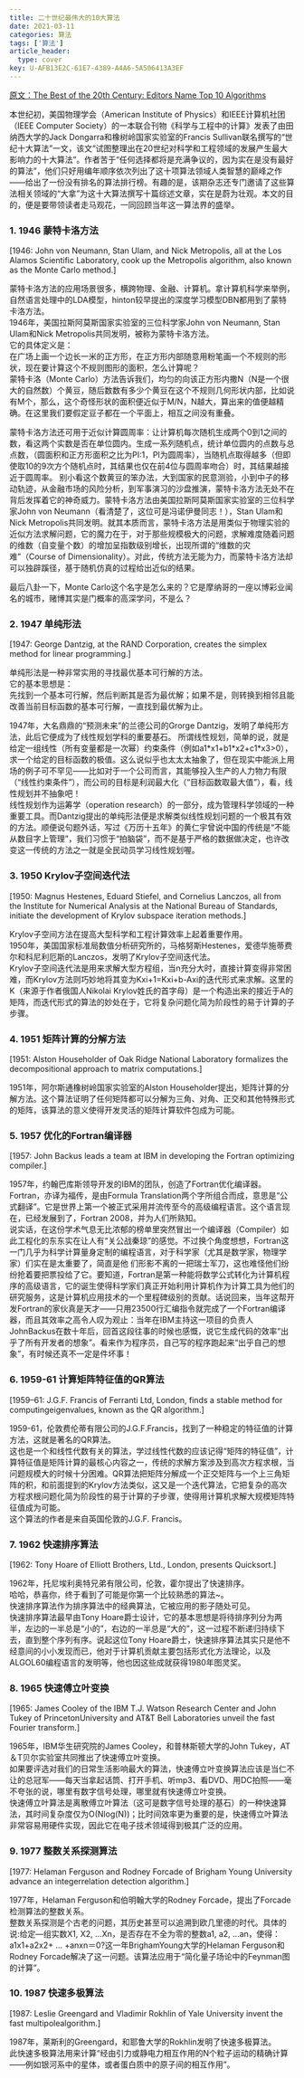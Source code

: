 ```yaml
---
title: 二十世纪最伟大的10大算法
date: 2021-03-11
categories: 算法
tags: ['算法']
article_header:
  type: cover
key: U-AFB13E2C-61E7-4389-A4A6-5A506413A3EF
---
```


[原文：The Best of the 20th Century: Editors Name Top 10 Algorithms](https://www.uta.edu/faculty/rcli/TopTen/topten.pdf)  

本世纪初，美国物理学会（American Institute of Physics）和IEEE计算机社团（IEEE Computer Society）的一本联合刊物《科学与工程中的计算》发表了由田纳西大学的Jack Dongarra和橡树岭国家实验室的Francis Sullivan联名撰写的“世纪十大算法”一文，该文“试图整理出在20世纪对科学和工程领域的发展产生最大影响力的十大算法”。作者苦于“任何选择都将是充满争议的，因为实在是没有最好的算法”，他们只好用编年顺序依次列出了这十项算法领域人类智慧的巅峰之作——给出了一份没有排名的算法排行榜。有趣的是，该期杂志还专门邀请了这些算法相关领域的“大拿”为这十大算法撰写十篇综述文章，实在是蔚为壮观。本文的目的，便是要带领读者走马观花，一同回顾当年这一算法界的盛举。

<!--more-->

### 1. 1946 蒙特卡洛方法

[1946: John von Neumann, Stan Ulam, and Nick Metropolis, all at the Los Alamos Scientific Laboratory, cook up the Metropolis algorithm, also known as the Monte Carlo method.]  

蒙特卡洛方法的应用场景很多，横跨物理、金融、计算机。拿计算机科学来举例，自然语言处理中的LDA模型，hinton较早提出的深度学习模型DBN都用到了蒙特卡洛方法。  
1946年，美国拉斯阿莫斯国家实验室的三位科学家John von Neumann, Stan Ulam和Nick Metropolis共同发明，被称为蒙特卡洛方法。  
它的具体定义是：  
在广场上画一个边长一米的正方形，在正方形内部随意用粉笔画一个不规则的形状，现在要计算这个不规则图形的面积，怎么计算呢？  
蒙特卡洛（Monte Carlo）方法告诉我们，均匀的向该正方形内撒N（N是一个很大的自然数）个黄豆，随后数数有多少个黄豆在这个不规则几何形状内部，比如说有M个，那么，这个奇怪形状的面积便近似于M/N，N越大，算出来的值便越精确。在这里我们要假定豆子都在一个平面上，相互之间没有重叠。  

蒙特卡洛方法还可用于近似计算圆周率：让计算机每次随机生成两个0到1之间的数，看这两个实数是否在单位圆内。生成一系列随机点，统计单位圆内的点数与总点数，（圆面积和正方形面积之比为PI:1，PI为圆周率），当随机点取得越多（但即使取10的9次方个随机点时，其结果也仅在前4位与圆周率吻合）时，其结果越接近于圆周率。
别小看这个数黄豆的笨办法，大到国家的民意测验，小到中子的移动轨迹，从金融市场的风险分析，到军事演习的沙盘推演，蒙特卡洛方法无处不在背后发挥着它的神奇威力。蒙特卡洛方法由美国拉斯阿莫斯国家实验室的三位科学家John von Neumann（看清楚了，这位可是冯诺伊曼同志！），Stan Ulam和Nick Metropolis共同发明。就其本质而言，蒙特卡洛方法是用类似于物理实验的近似方法求解问题，它的魔力在于，对于那些规模极大的问题，求解难度随着问题的维数（自变量个数）的增加呈指数级别增长，出现所谓的“维数的灾难”（Course of Dimensionality）。对此，传统方法无能为力，而蒙特卡洛方法却可以独辟蹊径，基于随机仿真的过程给出近似的结果。  

最后八卦一下，Monte Carlo这个名字是怎么来的？它是摩纳哥的一座以博彩业闻名的城市，赌博其实是门概率的高深学问，不是么？

### 2. 1947 单纯形法

[1947: George Dantzig, at the RAND Corporation, creates the simplex method for linear programming.]  

单纯形法是一种非常实用的寻找最优基本可行解的方法。  
它的基本思想是：  
先找到一个基本可行解，然后判断其是否为最优解；如果不是，则转换到相邻且能改善当前目标函数的基本可行解，一直找到最优解为止。  

1947年，大名鼎鼎的“预测未来”的兰德公司的Grorge Dantzig，发明了单纯形方法，此后它便成为了线性规划学科的重要基石。
所谓线性规划，简单的说，就是给定一组线性（所有变量都是一次幂）约束条件（例如a1\*x1+b1\*x2+c1\*x3>0），求一个给定的目标函数的极值。这么说似乎也太太太抽象了，但在现实中能派上用场的例子可不罕见——比如对于一个公司而言，其能够投入生产的人力物力有限（“线性约束条件”），而公司的目标是利润最大化（“目标函数取最大值”），看，线性规划并不抽象吧！  
线性规划作为运筹学（operation research）的一部分，成为管理科学领域的一种重要工具。而Dantzig提出的单纯形法便是求解类似线性规划问题的一个极其有效的方法。顺便说句题外话，写过《万历十五年》的黄仁宇曾说中国的传统是“不能从数目字上管理”，我们习惯于“拍脑袋”，而不是基于严格的数据做决定，也许改变这一传统的方法之一就是全民动员学习线性规划喔。  

### 3. 1950 Krylov子空间迭代法

[1950: Magnus Hestenes, Eduard Stiefel, and Cornelius Lanczos, all from the Institute for Numerical Analysis at the National Bureau of Standards, initiate the development of Krylov subspace iteration methods.]  

Krylov子空间方法在提高大型科学和工程计算效率上起着重要作用。  
1950年，美国国家标准局数值分析研究所的，马格努斯Hestenes，爱德华施蒂费尔和科尼利厄斯的Lanczos，发明了Krylov子空间迭代法。  
Krylov子空间迭代法是用来求解大型方程组，当n充分大时，直接计算变得非常困难，而Krylov方法则巧妙地将其变为Kxi+1=Kxi+b-Axi的迭代形式来求解。这里的K（来源于作者俄国人Nikolai Krylov姓氏的首字母）是一个构造出来的接近于A的矩阵，而迭代形式的算法的妙处在于，它将复杂问题化简为阶段性的易于计算的子步骤。  

### 4. 1951 矩阵计算的分解方法

[1951: Alston Householder of Oak Ridge National Laboratory formalizes the decompositional approach to matrix computations.]  

1951年，阿尔斯通橡树岭国家实验室的Alston Householder提出，矩阵计算的分解方法。这个算法证明了任何矩阵都可以分解为三角、对角、正交和其他特殊形式的矩阵，该算法的意义使得开发灵活的矩阵计算软件包成为可能。  

### 5. 1957 优化的Fortran编译器

[1957: John Backus leads a team at IBM in developing the Fortran optimizing compiler.]  

1957年，约翰巴库斯领导开发的IBM的团队，创造了Fortran优化编译器。Fortran，亦译为福传，是由Formula Translation两个字所组合而成，意思是“公式翻译”。它是世界上第一个被正式采用并流传至今的高级编程语言。这个语言现在，已经发展到了，Fortran 2008，并为人们所熟知。  
说实话，在这份学术气息无比浓郁的榜单里突然冒出一个编译器（Compiler）如此工程化的东东实在让人有“关公战秦琼”的感觉。不过换个角度想想，Fortran这一门几乎为科学计算量身定制的编程语言，对于科学家（尤其是数学家，物理学家）们实在是太重要了，简直是他 们形影不离的一把瑞士军刀，这也难怪他们纷纷抢着要把票投给了它。要知道，Fortran是第一种能将数学公式转化为计算机程序的高级语言，它的诞生使得科学家们真正开始利用计算机作为计算工具为他们的研究服务，这是计算机应用技术的一个里程碑级别的贡献。话说回来，当年这帮开发Fortran的家伙真是天才——只用23500行汇编指令就完成了一个Fortran编译器，而且其效率之高令人叹为观止：当年在IBM主持这一项目的负责人JohnBackus在数十年后，回首这段往事的时候也感慨，说它生成代码的效率“出乎了所有开发者的想象”。看来作为程序员，自己写的程序跑起来“出乎自己的想象”，有时候还真不一定是件坏事！

### 6. 1959-61 计算矩阵特征值的QR算法

[1959–61: J.G.F. Francis of Ferranti Ltd, London, finds a stable method for computingeigenvalues, known as the QR algorithm.]  

1959-61，伦敦费伦蒂有限公司的J.G.F.Francis，找到了一种稳定的特征值的计算方法，这就是著名的QR算法。  
这也是一个和线性代数有关的算法，学过线性代数的应该记得“矩阵的特征值”，计算特征值是矩阵计算的最核心内容之一，传统的求解方案涉及到高次方程求根，当问题规模大的时候十分困难。QR算法把矩阵分解成一个正交矩阵与一个上三角矩阵的积，和前面提到的Krylov方法类似，这又是一个迭代算法，它把复杂的高次方程求根问题化简为阶段性的易于计算的子步骤，使得用计算机求解大规模矩阵特征值成为可能。  
这个算法的作者是来自英国伦敦的J.G.F. Francis。

### 7. 1962 快速排序算法

[1962: Tony Hoare of Elliott Brothers, Ltd., London, presents Quicksort.]  

1962年，托尼埃利奥特兄弟有限公司，伦敦，霍尔提出了快速排序。  
哈哈，恭喜你，终于看到了可能是你第一个比较熟悉的算法~。  
快速排序算法作为排序算法中的经典算法，它被应用的影子随处可见。  
快速排序算法最早由Tony Hoare爵士设计，它的基本思想是将待排序列分为两半，左边的一半总是“小的”，右边的一半总是“大的”，这一过程不断递归持续下去，直到整个序列有序。说起这位Tony Hoare爵士，快速排序算法其实只是他不经意间的小小发现而已，他对于计算机贡献主要包括形式化方法理论，以及ALGOL60编程语言的发明等，他也因这些成就获得1980年图灵奖。

### 8. 1965 快速傅立叶变换

[1965: James Cooley of the IBM T.J. Watson Research Center and John Tukey of PrincetonUniversity and AT&T Bell Laboratories unveil the fast Fourier transform.]  

1965年，IBM华生研究院的James Cooley，和普林斯顿大学的John Tukey，AT＆T贝尔实验室共同推出了快速傅立叶变换。  
如果要评选对我们的日常生活影响最大的算法，快速傅立叶变换算法应该是当仁不让的总冠军——每天当拿起话筒、打开手机、听mp3、看DVD、用DC拍照——毫不夸张的说，哪里有数字信号处理，哪里就有快速傅立叶变换。  
快速傅立叶算法是离散傅立叶算法（这可是数字信号处理的基石）的一种快速算法，其时间复杂度仅为O(Nlog(N))；比时间效率更为重要的是，快速傅立叶算法非常容易用硬件实现，因此它在电子技术领域得到极其广泛的应用。

### 9. 1977 整数关系探测算法

[1977: Helaman Ferguson and Rodney Forcade of Brigham Young University advance an integerrelation detection algorithm.]  

1977年，Helaman Ferguson和伯明翰大学的Rodney Forcade，提出了Forcade检测算法的整数关系。  
整数关系探测是个古老的问题，其历史甚至可以追溯到欧几里德的时代。具体的说:给定—组实数X1, X2, ...Xn，是否存在不全为零的整数a1, a2, ...an，使得：a1x1+a2x2+ ... +anxn＝0?这一年BrighamYoung大学的Helaman Ferguson和Rodney Forcade解决了这一问题。该算法应用于“简化量子场论中的Feynman图的计算”。

### 10. 1987 快速多极算法

[1987: Leslie Greengard and Vladimir Rokhlin of Yale University invent the fast multipolealgorithm.]  

1987年，莱斯利的Greengard，和耶鲁大学的Rokhlin发明了快速多极算法。  
此快速多极算法用来计算“经由引力或静电力相互作用的N个粒子运动的精确计算——例如银河系中的星体，或者蛋白质中的原子间的相互作用”。
